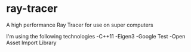 ray-tracer
==========

A high performance Ray Tracer for use on super computers

I'm using the following technologies
-C++11
-Eigen3
-Google Test
-Open Asset Import Library
